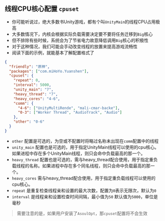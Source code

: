 ## 线程CPU核心配置 `cpuset`
- 你可能听说过，绝大多数书Unity游戏，都有个叫`UnityMain`的线程CPU占用极高
- 大多数情况下，内核会根据实际负载需要决定要不要将任务迁移到`Big`核心
- 但不排除有些时候，系统会为了节省电力故意降低调用`Big`核心的积极性
- 对于这种情况，我们可能会手动改变线程的放置来提高游戏流畅性
- 阅读下面的示例，就能基本了解配置格式了

```json
{
  "friendly": "原神",
  "packages": ["com.miHoYo.Yuanshen"],
  "cpuset": {
    "repeat": 0,
    "interval": 5000,
    "unity_main": "7",
    "heavy_thread": "7",
    "heavy_cores": "4-6",
    "comm": {
      "4-6": ["UnityMultiRende", "mali-cmar-backe"],
      "0-3": ["Worker Thread", "AudioTrack", "Audio"]
    },
    "other": "0-6"
  }
}
```

- `other` 配置是可选的，为空或不配置时将略过名称未出现在`comm`配置中的线程
- `unity_main` 配置也是可选的，用于指定UnityMain线程可以使用的cpu核心。如果进程中存在多个UnityMain线程，则只会命中负载最高的那一个。
- `heavy_thread` 配置也是可选的，需与heavy_thread配合使用，用于指定重负载线程的名称。如果进程中存在多个同名线程，则只会命中负载最高的那一个。
- `heavy_cores` 需与heavy_thread配合使用，用于指定重负载线程可以使用的cpu核心。
- `repeat` 是重复检查线程亲和设置的最大次数，配置为`0`表示无限次，默认为`0`
- `interval` 是线程亲和设置检查时间间隔，最小值为`50` 默认值为`5000`，单位是毫秒

> 需要注意的是，如果用户安装了`AsoulOpt`，那`cpuset`配置将不会生效
